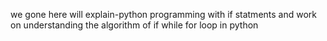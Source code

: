 we gone here will explain-python programming with if statments and work on understanding the algorithm of if while for loop in python
